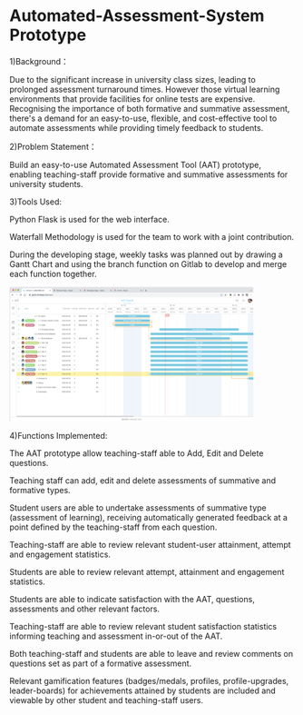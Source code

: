 # Automated-Assessment-System Prototype


1)Background：

Due to the significant increase in university class sizes, leading to prolonged assessment turnaround times. However those virtual learning environments that provide facilities for online tests are expensive.
Recognising the importance of both formative and summative assessment, there's a demand for an easy-to-use, flexible, and cost-effective tool to automate assessments while providing timely feedback to students.

2)Problem Statement：

Build an easy-to-use Automated Assessment Tool (AAT) prototype, enabling teaching-staff provide formative and summative assessments for university students.


3)Tools Used:

Python Flask is used for the web interface.

Waterfall Methodology is used for the team to work with a joint contribution. 

During the developing stage, weekly tasks was planned out by drawing a Gantt Chart and using the branch function on Gitlab to develop and merge each function together.

<img width="430" alt="image" src="https://github.com/PennyLi123/Automated-Assessment-System/blob/main/3%EF%B8%8F⃣AAT%20Gantt%20Chart.png">


4)Functions Implemented:

The AAT prototype allow teaching-staff able to Add, Edit and Delete questions.

Teaching staff can add, edit and delete assessments of summative and formative types.

Student users are able to undertake assessments of summative type (assessment of learning), receiving automatically generated feedback at a point defined by the teaching-staff from each question.

Teaching-staff are able to review relevant student-user attainment, attempt and engagement statistics. 

Students are able to review relevant attempt, attainment and engagement statistics.

Students are able to indicate satisfaction with the AAT, questions, assessments and other relevant factors.

Teaching-staff are able to review relevant student satisfaction statistics informing teaching and assessment in-or-out of the AAT.

Both teaching-staff and students are able to leave and review comments on questions set as part of a formative assessment.

Relevant gamification features (badges/medals, profiles, profile-upgrades, leader-boards) for achievements attained by students are included and viewable by other student and teaching-staff users. 
